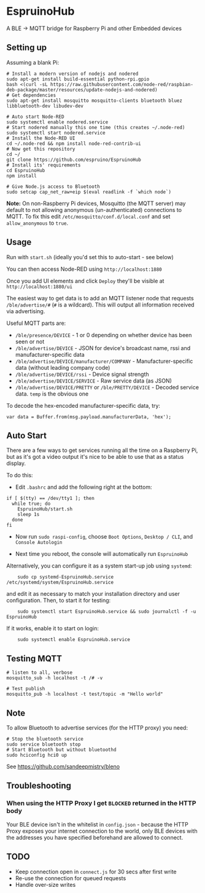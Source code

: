 EspruinoHub
===========

A BLE -> MQTT bridge for Raspberry Pi and other Embedded devices


Setting up
----------

Assuming a blank Pi:

```
# Install a modern version of nodejs and nodered
sudo apt-get install build-essential python-rpi.gpio
bash <(curl -sL https://raw.githubusercontent.com/node-red/raspbian-deb-package/master/resources/update-nodejs-and-nodered)
# Get dependencies
sudo apt-get install mosquitto mosquitto-clients bluetooth bluez libbluetooth-dev libudev-dev

# Auto start Node-RED
sudo systemctl enable nodered.service
# Start nodered manually this one time (this creates ~/.node-red)
sudo systemctl start nodered.service
# Install the Node-RED UI
cd ~/.node-red && npm install node-red-contrib-ui
# Now get this repository
cd ~/
git clone https://github.com/espruino/EspruinoHub
# Install its' requirements
cd EspruinoHub
npm install

# Give Node.js access to Bluetooth
sudo setcap cap_net_raw+eip $(eval readlink -f `which node`)
```

**Note:** On non-Raspberry Pi devices, Mosquitto (the MQTT server) may default to not allowing anonymous (un-authenticated) connections to MQTT. To fix this edit `/etc/mosquitto/conf.d/local.conf` and set `allow_anonymous` to `true`.


Usage
-----

Run with `start.sh` (ideally you'd set this to auto-start - see below)

You can then access Node-RED using `http://localhost:1880`

Once you add UI elements and click `Deploy` they'll be visible at `http://localhost:1880/ui`

The easiest way to get data is to add an MQTT listener node that requests
`/ble/advertise/#` (`#` is a wildcard). This will output all information received
via advertising.

Useful MQTT parts are:

* `/ble/presence/DEVICE` - 1 or 0 depending on whether device has been seen or not
* `/ble/advertise/DEVICE` - JSON for device's broadcast name, rssi and manufacturer-specific data
* `/ble/advertise/DEVICE/manufacturer/COMPANY` - Manufacturer-specific data (without leading company code)
* `/ble/advertise/DEVICE/rssi` - Device signal strength
* `/ble/advertise/DEVICE/SERVICE` - Raw service data (as JSON)
* `/ble/advertise/DEVICE/PRETTY` or `/ble/PRETTY/DEVICE` - Decoded service data. `temp` is the obvious one

To decode the hex-encoded manufacturer-specific data, try:
```
var data = Buffer.from(msg.payload.manufacturerData, 'hex');
```


Auto Start
----------

There are a few ways to get services running all the time on a Raspberry Pi, but
as it's got a video output it's nice to be able to use that as a status display.

To do this:

* Edit `.bashrc` and add the following right at the bottom:

```
if [ $(tty) == /dev/tty1 ]; then
  while true; do
    EspruinoHub/start.sh
    sleep 1s
  done
fi
```

* Now run `sudo raspi-config`, choose `Boot Options`, `Desktop / CLI`, and `Console Autologin`

* Next time you reboot, the console will automatically run `EspruinoHub`

Alternatively, you can configure it as a system start-up job using `systemd`:
```
    sudo cp systemd-EspruinoHub.service /etc/systemd/system/EspruinoHub.service
```
and edit it as necessary to match your installation directory and user configuration.  Then, to start it for testing:
```
    sudo systemctl start EspruinoHub.service && sudo journalctl -f -u EspruinoHub
```
If it works, enable it to start on login:
```
    sudo systemctl enable EspruinoHub.service
```


Testing MQTT
------------

```
# listen to all, verbose
mosquitto_sub -h localhost -t /# -v

# Test publish
mosquitto_pub -h localhost -t test/topic -m "Hello world"
```


Note
----

To allow Bluetooth to advertise services (for the HTTP proxy) you need:

```
# Stop the bluetooth service
sudo service bluetooth stop
# Start Bluetooth but without bluetoothd
sudo hciconfig hci0 up
```

See https://github.com/sandeepmistry/bleno


Troubleshooting
---------------

### When using the HTTP Proxy I get `BLOCKED` returned in the HTTP body

Your BLE device isn't in the whitelist in `config.json` - because the HTTP Proxy
exposes your internet connection to the world, only BLE devices with the addresses
you have specified beforehand are allowed to connect.


TODO
----

* Keep connection open in `connect.js` for 30 secs after first write
* Re-use the connection for queued requests
* Handle over-size writes
